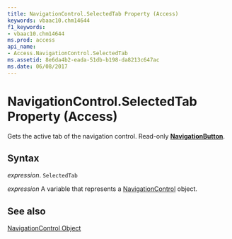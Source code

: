 ```yaml
---
title: NavigationControl.SelectedTab Property (Access)
keywords: vbaac10.chm14644
f1_keywords:
- vbaac10.chm14644
ms.prod: access
api_name:
- Access.NavigationControl.SelectedTab
ms.assetid: 8e6da4b2-eada-51db-b198-da8213c647ac
ms.date: 06/08/2017
---
```



# NavigationControl.SelectedTab Property (Access)

Gets the active tab of the navigation control. Read-only  **[NavigationButton](Access.NavigationButton.md)**.


## Syntax

 _expression_. `SelectedTab`

 _expression_ A variable that represents a [NavigationControl](./Access.NavigationControl.md) object.


## See also


[NavigationControl Object](Access.NavigationControl.md)


